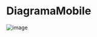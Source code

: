 # DiagramaMobile

![image](https://github.com/user-attachments/assets/68d3c540-55e9-471b-9fb5-23a4a3e08490)
